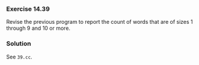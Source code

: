 ### Exercise 14.39

Revise the previous program to report the count of words that are of sizes 1
through 9 and 10 or more.

### Solution

See `39.cc`.
